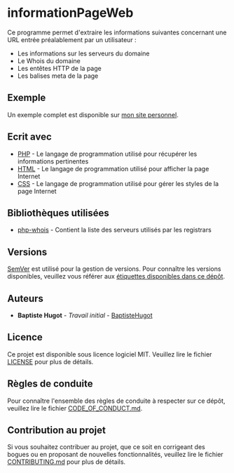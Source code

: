 # informationPageWeb
Ce programme permet d'extraire les informations suivantes concernant une URL entrée préalablement par un utilisateur :
* Les informations sur les serveurs du domaine
* Le Whois du domaine
* Les entêtes HTTP de la page
* Les balises meta de la page

## Exemple
Un exemple complet est disponible sur [mon site personnel](https://www.baptistehugot.cf/github/informationPageWeb/index.php).

## Ecrit avec
* [PHP](https://secure.php.net/) - Le langage de programmation utilisé pour récupérer les informations pertinentes
* [HTML](https://www.w3.org/html/) - Le langage de programmation utilisé pour afficher la page Internet
* [CSS](https://www.w3.org/Style/CSS/) - Le langage de programmation utilisé pour gérer les styles de la page Internet

## Bibliothèques utilisées
* [php-whois](https://github.com/regru/php-whois/blob/master/src/Phois/Whois/whois.servers.json) - Contient la liste des serveurs utilisés par les registrars

## Versions
[SemVer](http://semver.org/) est utilisé pour la gestion de versions. Pour connaître les versions disponibles, veuillez vous référer aux [étiquettes disponibles dans ce dépôt](https://github.com/BaptisteHugot/informationPageWeb/releases/).

## Auteurs
* **Baptiste Hugot** - *Travail initial* - [BaptisteHugot](https://github.com/BaptisteHugot)

## Licence
Ce projet est disponible sous licence logiciel MIT. Veuillez lire le fichier [LICENSE](LICENSE) pour plus de détails.

## Règles de conduite
Pour connaître l'ensemble des règles de conduite à respecter sur ce dépôt, veuillez lire le fichier [CODE_OF_CONDUCT.md](CODE_OF_CONDUCT.md).

## Contribution au projet
Si vous souhaitez contribuer au projet, que ce soit en corrigeant des bogues ou en proposant de nouvelles fonctionnalités, veuillez lire le fichier [CONTRIBUTING.md](CONTRIBUTING.md) pour plus de détails.
